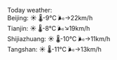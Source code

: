 Today weather:  
Beijing: ☀️ 🌡️-9°C 🌬️→22km/h  
Tianjin: ☀️ 🌡️-8°C 🌬️↘19km/h  
Shijiazhuang: ☀️ 🌡️-10°C 🌬️→11km/h  
Tangshan: ☀️ 🌡️-11°C 🌬️→13km/h  
